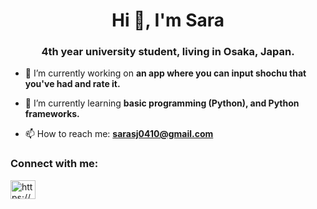 <h1 align="center">Hi 👋, I'm Sara</h1>
<h3 align="center">4th year university student, living in Osaka, Japan.</h3>

- 🔭 I’m currently working on **an app where you can input shochu that you've had and rate it.**

- 🌱 I’m currently learning **basic programming (Python), and Python frameworks.**

- 📫 How to reach me: **sarasj0410@gmail.com**

<h3 align="left">Connect with me:</h3>
<p align="left">
<a href="https://linkedin.com/in/https://www.linkedin.com/in/sara-kaneki-415473252/" target="blank"><img align="center" src="https://raw.githubusercontent.com/rahuldkjain/github-profile-readme-generator/master/src/images/icons/Social/linked-in-alt.svg" alt="https://www.linkedin.com/in/sara-kaneki-415473252/" height="30" width="40" /></a>
</p>
